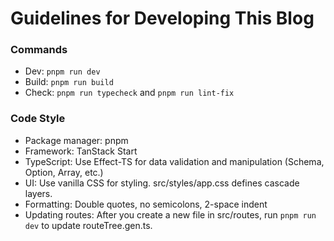 # Guidelines for Developing This Blog

### Commands
- Dev: `pnpm run dev`
- Build: `pnpm run build`
- Check: `pnpm run typecheck` and `pnpm run lint-fix`

### Code Style
- Package manager: pnpm
- Framework: TanStack Start
- TypeScript: Use Effect-TS for data validation and manipulation (Schema, Option, Array, etc.)
- UI: Use vanilla CSS for styling. src/styles/app.css defines cascade layers.
- Formatting: Double quotes, no semicolons, 2-space indent
- Updating routes: After you create a new file in src/routes, run `pnpm run dev` to update routeTree.gen.ts.
